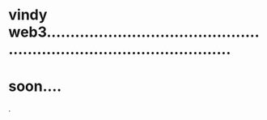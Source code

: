 # vindy web3............................................................................................
# soon....
.
